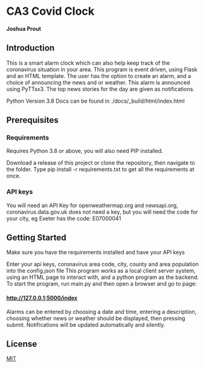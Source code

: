 # CA3 Covid Clock
#### Joshua Prout

## Introduction
This is a smart alarm clock which can also help keep track of the coronavirus situation in your area.
This program is event driven, using Flask and an HTML template. The user has the option to create an
alarm, and a choice of announcing the news and or weather. This alarm is announced using PyTTsx3. 
The top news stories for the day are given as notifications.

Python Version 3.8
Docs can be found in ./docs/_build/html/index.html

## Prerequisites
### Requirements
Requires Python 3.8 or above, you will also need PIP installed.

Download a release of this project or clone the repository, then navigate to the folder.
Type pip install -r requirements.txt to get all the requirements at once.

### API keys
You will need an API Key for openweathermap.org and newsapi.org, coronavirus.data.gov.uk does not 
need a key, but you will need the code for your city, eg Exeter has the code: E07000041 

## Getting Started
Make sure you have the requirements installed and have your API keys

Enter your api keys, coronavirus area code, city, county and area population into the config.json file
This program works as a local client server system, using an HTML page to interact with, and a python
program as the backend. To start the program, run main.py and then open a browser and go to page:
#### http://127.0.0.1:5000/index

Alarms can be entered by choosing a date and time, entering a description, choosing whether news or weather
should be displayed, then pressing submit. Notifications will be updated automatically and silently.

## License
[MIT](https://choosealicense.com/licenses/mit/)